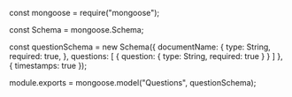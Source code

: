 const mongoose = require("mongoose");

const Schema = mongoose.Schema;

const questionSchema = new Schema({
    documentName: {
        type: String,
        required: true,
    },
    questions: [
        { question: { type: String, required: true } }
    ]
}, { timestamps: true });

module.exports = mongoose.model("Questions", questionSchema);
